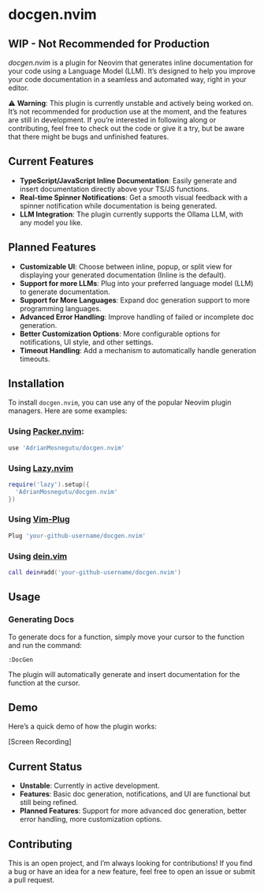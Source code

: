 # docgen.nvim

## WIP - Not Recommended for Production

_docgen.nvim_ is a plugin for Neovim that generates inline documentation for your code using a Language Model (LLM). It’s designed to help you improve your code documentation in a seamless and automated way, right in your editor.

⚠️ **Warning**: This plugin is currently unstable and actively being worked on. It’s not recommended for production use at the moment, and the features are still in development. If you’re interested in following along or contributing, feel free to check out the code or give it a try, but be aware that there might be bugs and unfinished features.

## Current Features

- **TypeScript/JavaScript Inline Documentation**: Easily generate and insert documentation directly above your TS/JS functions.
- **Real-time Spinner Notifications**: Get a smooth visual feedback with a spinner notification while documentation is being generated.
- **LLM Integration**: The plugin currently supports the Ollama LLM, with any model you like.

## Planned Features

- **Customizable UI**: Choose between inline, popup, or split view for displaying your generated documentation (Inline is the default).
- **Support for more LLMs**: Plug into your preferred language model (LLM) to generate documentation.
- **Support for More Languages**: Expand doc generation support to more programming languages.
- **Advanced Error Handling**: Improve handling of failed or incomplete doc generation.
- **Better Customization Options**: More configurable options for notifications, UI style, and other settings.
- **Timeout Handling**: Add a mechanism to automatically handle generation timeouts.

## Installation

To install `docgen.nvim`, you can use any of the popular Neovim plugin managers. Here are some examples:

### Using [Packer.nvim](https://github.com/wbthomason/packer.nvim):

```lua
use 'AdrianMosnegutu/docgen.nvim'
```

### Using [Lazy.nvim](https://github.com/folke/lazy.nvim)

```lua
require('lazy').setup({
  'AdrianMosnegutu/docgen.nvim'
})
```

### Using [Vim-Plug](https://github.com/junegunn/vim-plug)

```lua
Plug 'your-github-username/docgen.nvim'
```

### Using [dein.vim](https://github.com/Shougo/dein.vim)

```lua
call dein#add('your-github-username/docgen.nvim')
```

## Usage

### Generating Docs

To generate docs for a function, simply move your cursor to the function and run the command:

```vim
:DocGen
```

The plugin will automatically generate and insert documentation for the function at the cursor.

## Demo

Here’s a quick demo of how the plugin works:

[Screen Recording]

## Current Status

- **Unstable**: Currently in active development.
- **Features**: Basic doc generation, notifications, and UI are functional but still being refined.
- **Planned Features**: Support for more advanced doc generation, better error handling, more customization options.

## Contributing

This is an open project, and I’m always looking for contributions! If you find a bug or have an idea for a new feature, feel free to open an issue or submit a pull request.
